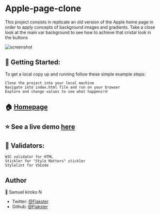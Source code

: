 # Apple-page-clone

This project consists in replicate an old version of the Apple home page in order to apply concepts of background images and gradients. Take a close look at the main var background to see how to achieve that cristal look in the buttons


![screenshot](https://user-images.githubusercontent.com/53324035/70659739-b2ad5a00-1c2e-11ea-8efd-35bc0cf07ef8.png)

## 🚀 Getting Started:

To get a local copy up and running follow these simple example steps:

    Clone the project into your local machine
    Navigate into index.html file and run on your browser
    Explore and change values to see what happens!🤓


## 🏠 [Homepage](https://github.com/Flakster/Apple-page-clone)

## ⭐️ See a live demo [here](https://flakster.github.io/Apple-page-clone/)

## 🧐 Validators:

    W3C validator for HTML
    Stickler for "Style Matters" stickler
    Stylelint for VSCode


## Author

👤 Samuel kiroko N

* Twitter: [@Flakster ](https://twitter.com/samkiroko )
* Github: [@Flakster](https://github.com/samkiroko)